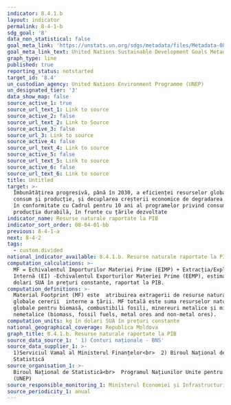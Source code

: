 ```yaml
---
indicator: 8.4.1.b
layout: indicator
permalink: 8-4-1-b
sdg_goal: '8'
data_non_statistical: false
goal_meta_link: 'https://unstats.un.org/sdgs/metadata/files/Metadata-08-04-01.pdf '
goal_meta_link_text: United Nations Sustainable Development Goals Metadata (PDF 4.0 MB)
graph_type: line
published: true
reporting_status: notstarted
target_id: '8.4'
un_custodian_agency: United Nations Environment Programme (UNEP)
un_designated_tier: '3'
data_show_map: false
source_active_1: true
source_url_text_1: Link to source
source_active_2: false
source_url_text_2: Link to Source
source_active_3: false
source_url_3: Link to source
source_active_4: false
source_url_text_4: Link to source
source_active_5: false
source_url_text_5: Link to source
source_active_6: false
source_url_text_6: Link to source
title: Untitled
target: >-
  Îmbunătățirea progresivă, până în 2030, a eficienței resurselor globale pentru
  consum și producție, și decuplarea creșterii economice de degradarea mediului,
  în conformitate cu Cadrul pentru 10 ani al programelor privind consumul și
  producția durabilă, în frunte cu țările dezvoltate
indicator_name: Resurse naturale raportate la PIB
indicator_sort_order: 08-04-01-bb
previous: 8-4-1-a
next: 8-4-2
tags:
  - custom.divided
national_indicator_available: 8.4.1.b. Resurse naturale raportate la PIB
computation_calculations: >-
  MF = Echivalentul Importurilor Materiei Prime (EIMP) + Extracția/Exploatarea
  Internă (EI) -Echivalentul Exporturilor Materiei Prime (EEMP), estimat kg în
  dolari SUA în prețuri constante, raportat la PIB.
computation_definitions: >-
  Material Footprint (MF) este  atribuirea extragerii de resurse naturale
  globale cererii  interne a țării. MF totală este suma resurselor naturale
  globale pentru biomasă, combustibili fosili, minereuri metalice și minereuri
  nemetalice (biomass, fossil fuels, metal ores and non-metal ores).
computation_units: kg în dolari SUA în prețuri constante
national_geographical_coverage: Republica Moldova
graph_title: 8.4.1.b. Resurse naturale raportate la PIB
source_data_source_1: ' 1) Conturi naționale - BNS'
source_data_supplier_1: >-
  1)Serviciul Vamal al Ministerul Finanțelor<br>  2) Biroul Național de
  Statistică
source_organisation_1: >-
  Biroul Național de Statistică<br>  Programul Națiunilor Unite pentru Mediu
  (UNEP)
source_responsible_monitoring_1: Ministerul Economiei și Infrastructurii
source_periodicity_1: anual
---
```

